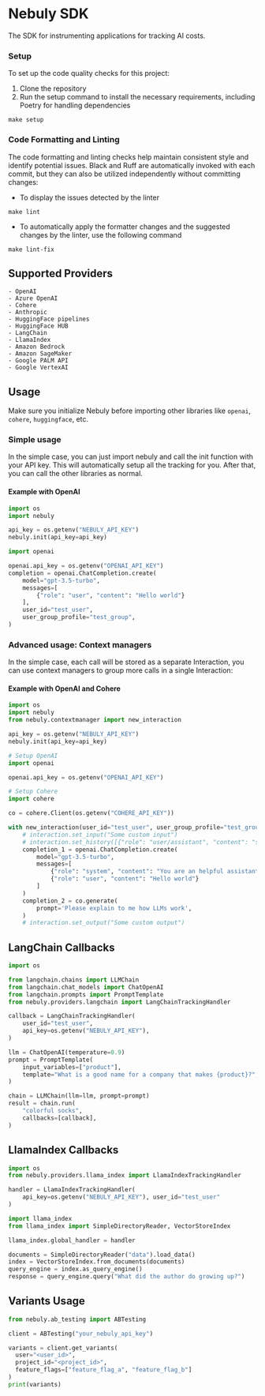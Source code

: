 # Nebuly SDK

The SDK for instrumenting applications for tracking AI costs.


### **Setup**

To set up the code quality checks for this project:

1. Clone the repository
1. Run the setup command to install the necessary requirements, including Poetry for
   handling dependencies

```
make setup
```

### **Code Formatting and Linting**

The code formatting and linting checks help maintain consistent style and identify
potential issues. Black and Ruff are automatically invoked with each commit, but they
can also be utilized independently without committing changes:

- To display the issues detected by the linter

```
make lint
```

- To automatically apply the formatter changes and the suggested changes by the linter,
  use the following command

```
make lint-fix
```

## Supported Providers

    - OpenAI
    - Azure OpenAI
    - Cohere
    - Anthropic
    - HuggingFace pipelines
    - HuggingFace HUB
    - LangChain
    - LlamaIndex
    - Amazon Bedrock
    - Amazon SageMaker
    - Google PALM API
    - Google VertexAI

## Usage

Make sure you initialize Nebuly before importing other libraries
like `openai`, `cohere`, `huggingface`, etc.

### Simple usage

In the simple case, you can just import nebuly and call the init function with your API
key. This will automatically
setup all the tracking for you. After that, you can call the other libraries as normal.

#### Example with OpenAI

```python
import os
import nebuly

api_key = os.getenv("NEBULY_API_KEY")
nebuly.init(api_key=api_key)

import openai

openai.api_key = os.getenv("OPENAI_API_KEY")
completion = openai.ChatCompletion.create(
    model="gpt-3.5-turbo",
    messages=[
        {"role": "user", "content": "Hello world"}
    ],
    user_id="test_user",
    user_group_profile="test_group",
)
```

### Advanced usage: Context managers

In the simple case, each call will be stored as a separate Interaction, you can use
context managers to group
more calls in a single Interaction:

#### Example with OpenAI and Cohere

```python
import os
import nebuly
from nebuly.contextmanager import new_interaction

api_key = os.getenv("NEBULY_API_KEY")
nebuly.init(api_key=api_key)

# Setup OpenAI
import openai

openai.api_key = os.getenv("OPENAI_API_KEY")

# Setup Cohere
import cohere

co = cohere.Client(os.getenv("COHERE_API_KEY"))

with new_interaction(user_id="test_user", user_group_profile="test_group") as interaction:
    # interaction.set_input("Some custom input")
    # interaction.set_history([{"role": "user/assistant", "content": "sample content"}}])
    completion_1 = openai.ChatCompletion.create(
        model="gpt-3.5-turbo",
        messages=[
            {"role": "system", "content": "You are an helpful assistant"},
            {"role": "user", "content": "Hello world"}
        ]
    )
    completion_2 = co.generate(
        prompt='Please explain to me how LLMs work',
    )
    # interaction.set_output("Some custom output")
```

## LangChain Callbacks

```python
import os

from langchain.chains import LLMChain
from langchain.chat_models import ChatOpenAI
from langchain.prompts import PromptTemplate
from nebuly.providers.langchain import LangChainTrackingHandler

callback = LangChainTrackingHandler(
    user_id="test_user",
    api_key=os.getenv("NEBULY_API_KEY"),
)

llm = ChatOpenAI(temperature=0.9)
prompt = PromptTemplate(
    input_variables=["product"],
    template="What is a good name for a company that makes {product}?",
)

chain = LLMChain(llm=llm, prompt=prompt)
result = chain.run(
    "colorful socks",
    callbacks=[callback],
)
```

## LlamaIndex Callbacks

```python
import os
from nebuly.providers.llama_index import LlamaIndexTrackingHandler

handler = LlamaIndexTrackingHandler(
    api_key=os.getenv("NEBULY_API_KEY"), user_id="test_user"
)

import llama_index
from llama_index import SimpleDirectoryReader, VectorStoreIndex

llama_index.global_handler = handler

documents = SimpleDirectoryReader("data").load_data()
index = VectorStoreIndex.from_documents(documents)
query_engine = index.as_query_engine()
response = query_engine.query("What did the author do growing up?")
```

## Variants Usage

```python
from nebuly.ab_testing import ABTesting

client = ABTesting("your_nebuly_api_key")

variants = client.get_variants(
  user="<user_id>",
  project_id="<project_id>",
  feature_flags=["feature_flag_a", "feature_flag_b"]
)
print(variants)
```
